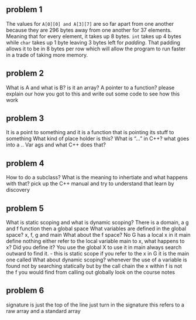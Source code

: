 ## problem 1
  The values for `A[0][0] and A[3][7]` are so far apart from one another
  because they are 296 bytes away from one another for 37 elements. Meaning that
  for every element, it takes up 8 bytes. `int` takes up 4 bytes while `char` takes
  up 1 byte leaving 3 bytes left for *padding*. That padding allows it to be in
  8 bytes per row which will allow the program to run faster in a trade of taking
  more memory.

## problem 2
What is A and what is B?
is it an array? A pointer to a function?
please explain our how you got to this and write out some code to see how this work

## problem 3
It is a point to something and it is a function that is pointing its stuff to something
What kind of place holder is this?
What is “…” in C++?
what goes into a ..
Var ags and what C++ does that?

## problem 4
How to do a subclass?
What is the meaning to inhertiate and what happens with that?
pick up the C++ manual and try to understand that
learn by discovery

## problem 5
What is static scoping and what is dynamic scoping?
There is a domain, a g and f function
then a global space
What variables are defined in the global space? x, f, g and main
What about the f space? No
G has a local x in it
main define nothing either
refer to the local variable main to x, what happens to x? Did you define it? You use the global X to use it in main
always search outward to find it. - this is static scope
if you refer to the x in G it is the main one called
What about dynamic scoping?
whenever the use of a variable is found not by searching statically but by the call chain
the x within f is not the f you would find from calling out globally
look on the course notes

## problem 6
signature is just the top of the line
just turn in the signature
this refers to a raw array and a standard array
